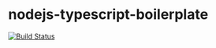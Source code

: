 # nodejs-typescript-boilerplate
[![Build Status](https://cloud.drone.io/api/badges/eontool/nodejs-typescript-boilerplate/status.svg)](https://cloud.drone.io/eontool/nodejs-typescript-boilerplate)
